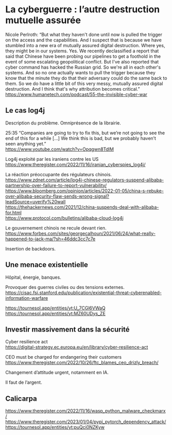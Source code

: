 # La cyberguerre : l’autre destruction mutuelle assurée

Nicole Perlroth: “But what they haven't done until now is pulled the trigger on the access and the capabilities. And I suspect that is because we have stumbled into a new era of mutually assured digital destruction. Where yes, they might be in our systems. Yes. We recently declassified a report that said that Chinese have been probing our pipelines to get a foothold in the event of some escalating geopolitical conflict. But I've also reported that cyber command has hacked the Russian grid. So we're all in each other's systems. And so no one actually wants to pull the trigger because they know that the minute they do that their adversary could do the same back to them. So we do have a little bit of this very messy, mutually assured digital destruction. And I think that's why attribution becomes critical.”  
https://www.humanetech.com/podcast/55-the-invisible-cyber-war 

## Le cas log4j
Description du problème. Omniprésence de la librairie.

25:35 “Companies are going to try to fix this, but we’re not going to see the end of this for a while [...] We think this is bad, but we probably haven’t seen anything yet.”  
https://www.youtube.com/watch?v=Opqgwn8TdlM 

Log4j exploité par les iraniens contre les US  
https://www.theregister.com/2022/11/16/iranian_cyberspies_log4j/

La réaction préoccupante des régulateurs chinois.  
https://www.zdnet.com/article/log4j-chinese-regulators-suspend-alibaba-partnership-over-failure-to-report-vulnerability/  
https://www.bloomberg.com/opinion/articles/2022-01-05/china-s-rebuke-over-alibaba-security-flaw-sends-wrong-signal?leadSource=uverify%20wall  
https://thehackernews.com/2021/12/china-suspends-deal-with-alibaba-for.html  
https://www.protocol.com/bulletins/alibaba-cloud-log4j 

Le gouvernement chinois ne recule devant rien.  
https://www.forbes.com/sites/georgecalhoun/2021/06/24/what-really-happened-to-jack-ma/?sh=46ddc3cc7c7e 

Insertion de backdoors.

## Une menace existentielle
Hôpital, énergie, banques.

Provoquer des guerres civiles ou des tensions externes.  
https://cisac.fsi.stanford.edu/publication/existential-threat-cyberenabled-information-warfare 

https://tournesol.app/entities/yt:U_7CGl6VWaQ  
https://tournesol.app/entities/yt:MZ60UDys_ZE

## Investir massivement dans la sécurité
Cyber resilience act  
https://digital-strategy.ec.europa.eu/en/library/cyber-resilience-act 

CEO must be charged for endangering their customers  
https://www.theregister.com/2022/10/26/ftc_blames_ceo_drizly_breach/

Changement d’attitude urgent, notamment en IA.

Il faut de l’argent.

## Calicarpa
https://www.theregister.com/2022/11/16/wasp_python_malware_checkmarx/  
https://www.theregister.com/2023/01/04/pypi_pytorch_dependency_attack/  
https://tournesol.app/entities/yt:puQci0NZKyw
